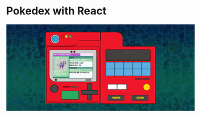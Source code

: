 # Pokedex with React
<img src="https://github.com/CryZRz/React-Pokedex/blob/main/public/Pokedex.png">
